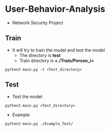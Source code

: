 # User-Behavior-Analysis
- Network Security Project

## Train
- It will try to train the model and test the model
	- The directory is **test**
	- Train directory is **<./Train/Person_i>**
```
python3 main.py -t <Test_directory>
```

## Test
- Test the model
```
python3 main.py <Test_directory>
```
- Example
```
python3 main.py ./Example_Test/
```


